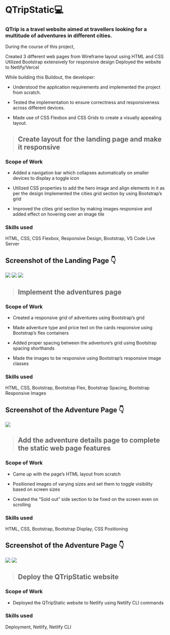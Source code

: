# QTripStatic💻

### QTrip is a travel website aimed at travellers looking for a multitude of adventures in different cities. 

During the course of this project,

Created 3 different web pages from Wireframe layout using HTML and CSS
Utilized Bootstrap extensively for responsive design
Deployed the website to Netlify/Vercel

While building this Buildout, the developer:

   - Understood the application requirements and implemented the project from scratch.

   - Tested the implementation to ensure correctness and responsiveness across different devices.

   - Made use of CSS Flexbox and CSS Grids to create a visually appealing layout.

 >## Create layout for the landing page and make it responsive

 ### Scope of Work

- Added a navigation bar which collapses automatically on smaller devices to display a toggle icon

- Utilized CSS properties to add the hero image and align elements in it as per the design
Implemented the cities grid section by using Bootstrap’s grid

- Improved the cities grid section by making images responsive and added effect on hovering over an image tile

### Skills used
HTML, CSS, CSS Flexbox, Responsive Design, Bootstrap, VS Code Live Server

## Screenshot of the Landing Page 👇
![](/images/1.png)
![](/images/2.png)
![](/images/3.png)

>## Implement the adventures page

 ### Scope of Work

- Created a responsive grid of adventures using Bootstrap’s grid

- Made adventure type and price text on the cards responsive using Bootstrap’s flex containers

- Added proper spacing between the adventure’s grid using Bootstrap spacing shorthands

- Made the images to be responsive using Bootstrap’s responsive image classes

### Skills used
HTML, CSS, Bootstrap, Bootstrap Flex, Bootstrap Spacing, Bootstrap Responsive Images

## Screenshot of the Adventure Page 👇
![](/images/4.png)

>## Add the adventure details page to complete the static web page features

 ### Scope of Work

- Came up with the page’s HTML layout from scratch

- Positioned images of varying sizes and set them to toggle visibility based on screen sizes

- Created the “Sold out” side section to be fixed on the screen even on scrolling

### Skills used
HTML, CSS, Bootstrap, Bootstrap Display, CSS Positioning

## Screenshot of the Adventure Page 👇
![](/images/5.png)
![](/images/6.png)

>## Deploy the QTripStatic website

 ### Scope of Work

- Deployed the QTripStatic website to Netlify using Netlify CLI commands

### Skills used
Deployment, Netlify, Netlify CLI





